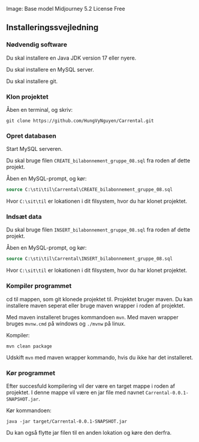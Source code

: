 Image:
Base model Midjourney 5.2
License Free

## Installeringssvejledning

### Nødvendig software
Du skal installere en Java JDK version 17 eller nyere.

Du skal installere en MySQL server.

Du skal installere git.

### Klon projektet
Åben en terminal, og skriv:

```shell
git clone https://github.com/HungVyNguyen/Carrental.git
```

### Opret databasen
Start MySQL serveren.

Du skal bruge filen `CREATE_bilabonnement_gruppe_08.sql` fra roden af dette projekt.

Åben en MySQL-prompt, og kør:

```sql
source C:\sti\til\Carrental\CREATE_bilabonnement_gruppe_08.sql
```

Hvor `C:\sit\til` er lokationen i dit filsystem, hvor du har klonet projektet.

### Indsæt data
Du skal bruge filen `INSERT_bilabonnement_gruppe_08.sql` fra roden af dette projekt.

Åben en MySQL-prompt, og kør:

```sql
source C:\sti\til\Carrental\INSERT_bilabonnement_gruppe_08.sql
```

Hvor `C:\sit\til` er lokationen i dit filsystem, hvor du har klonet projektet.

### Kompiler programmet
cd til mappen, som git klonede projektet til.
Projektet bruger maven. Du kan installere maven seperat eller bruge maven wrapper i roden af projektet.

Med maven installeret bruges kommandoen `mvn`.
Med maven wrapper bruges `mvnw.cmd` på windows og `./mvnw` på linux.

Kompiler:

```shell
mvn clean package
```

Udskift `mvn` med maven wrapper kommando, hvis du ikke har det installeret.

### Kør programmet
Efter succesfuld kompilering vil der være en target mappe i roden af projektet.
I denne mappe vil være en jar file med navnet `Carrental-0.0.1-SNAPSHOT.jar`.

Kør kommandoen:
```shell
java -jar target/Carrental-0.0.1-SNAPSHOT.jar
```

Du kan også flytte jar filen til en anden lokation og køre den derfra.